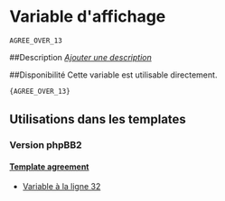 # Variable d'affichage
```
AGREE_OVER_13
```


##Description
[*Ajouter une description*](https://fa-tvars.appspot.com/var/AGREE_OVER_13)

##Disponibilité
Cette variable est utilisable directement.

```html
{AGREE_OVER_13}
```

## Utilisations dans les templates

### Version phpBB2

#### [Template agreement](subsilver/agreement.md#readme)
* [Variable &agrave; la ligne 32](../subsilver/agreement.tpl#L32)